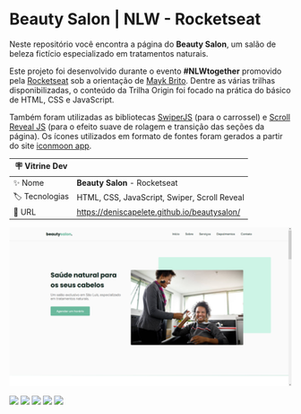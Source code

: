 <div id='top'>

# Beauty Salon | NLW - Rocketseat

</div>



Neste repositório você encontra a página do **Beauty Salon**, um salão de beleza fictício especializado em tratamentos naturais.

Este projeto foi desenvolvido durante o evento **#NLWtogether** promovido pela [Rocketseat](https://www.rocketseat.com.br) sob a orientação de [Mayk Brito](https://github.com/maykbrito). Dentre as várias trilhas disponibilizadas, o conteúdo da Trilha Origin foi focado na prática do básico de HTML, CSS e JavaScript.

Também foram utilizadas as bibliotecas [SwiperJS](https://swiperjs.com/) (para o carrossel) e [Scroll Reveal JS](https://scrollrevealjs.org/) (para o efeito suave de rolagem e transição das seções da página). Os ícones utilizados em formato de fontes foram gerados a partir do site [iconmoon app](https://icomoon.io/app).

<!-- prettier-ignore -->
| 🪧 Vitrine Dev |     |
| ------------- | --- |
| ✨ Nome        | **Beauty Salon** - Rocketseat |
| 🏷️ Tecnologias | HTML, CSS, JavaScript, Swiper, Scroll Reveal |
| 🚀 URL         | https://deniscapelete.github.io/beautysalon/ |


![](https://raw.githubusercontent.com/sucodelarangela/beautysalon-page/master/preview.png#vitrinedev)

<div>
  <img src="https://img.shields.io/badge/HTML5-E34F26?style=for-the-badge&logo=html5&logoColor=white">
  <img src="https://img.shields.io/badge/CSS3-1572B6?style=for-the-badge&logo=css3&logoColor=white">
  <img src="https://img.shields.io/badge/JavaScript-F7DF1E?style=for-the-badge&logo=javascript&logoColor=black">
  <a href="https://swiperjs.com"><img src="https://img.shields.io/badge/Swiper-6332F6?style=for-the-badge&logo=swiper&logoColor=white" /></a>
  <a href="https://scrollrevealjs.org"><img src="https://img.shields.io/badge/ScrollReveal-FFCB36?style=for-the-badge&logo=scrollreveal&logoColor=black"></a>
</div>
